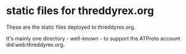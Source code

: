 # static files for threddyrex.org

These are the static files deployed to threddyrex.org. 

It's mainly one directory - well-known - to support the ATProto account did:web:threddyrex.org.
